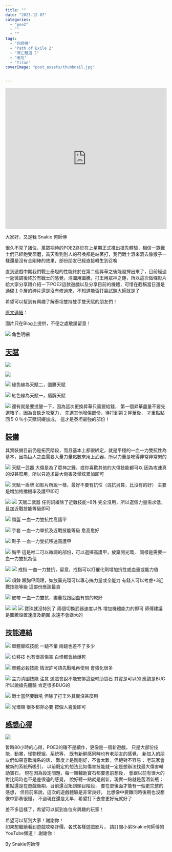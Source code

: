 ```yaml
---
title: ""
date: "2023-12-07"
categories:
  - "poe2"
  - ""
  - ""
tags:
  - "何師傅"
  - "Path of Exile 2"
  - "流亡黯道 2"
  - "泰坦"
  - "Titan"
coverImage: "post_assets/thumbnail.jpg"


---
```


<!-- Embed -->

<iframe width="100%" height="440" src="https://www.youtube.com/embed/QLfn6k5_BKM" 
  title="YouTube video player" frameborder="0" allow="accelerometer; autoplay;
  clipboard-write; encrypted-media; gyroscope; picture-in-picture; web-share"
  referrerpolicy="strict-origin-when-cross-origin" allowfullscreen></iframe>


<!-- Context -->

大家好，又是我 Snakie 何師傅

很久不見了諸位，萬眾期待的POE2終於在上星期正式推出搶先體驗，相信一眾戰士們已經飽受節磨，首天看到別人的召喚都是站著打，我們戰士滾來滾去像猴子一樣還是沒有金剛棒的效果，部份朋友已經直接轉生到召喚

直到遊戲中期我們戰士泰坦的性能終於在第二個昇華之後能發揮出來了，目前經過一返微調後終於有戰士的感覺，清圖用圖騰，打王用眾神之錘，所以這次做條影片給大家分享跟介紹一下POE2這款遊戲以及分享目前的機體，可惜在截稿當日還是通碟１０層的碎片還是沒有修過來，不知道能否打嬴試鍊大師就是了

希望可以幫到有興趣了解泰坦雙持雙手雙天賦的朋友們！


[原文連結](on9.games/241213-POE2_Titan_Totem)：  

圖片只在Blog上提供，不便之處敬請留意！

![](post_assets/P5.PNG)
角色明細

## <u> 天賦 </u>

![](post_assets/P1.PNG)

![](post_assets/P2.PNG)

![](post_assets/P3.PNG)
綠色線為天賦二，圖騰天賦

![](post_assets/P4.PNG)
紅色線為天賦一，盾牌天賦

![](post_assets/A1.PNG)
還有就是要提醒一下，因為這次更換昇華只需要給錢，
第一個昇華盡量不要先選箱子，因為會缺乏攻擊力，
先選其他增傷部份，待打到第２昇華後，
才重點點回５０％小天賦詞綴加成，
這才是泰坦最強的部份！


## <u>裝備 </u>

其實裝備目前仍是拓荒階段，而且基本上都很綁定，就是平穩的一血一力雙抗性為基本，因為巨人之血需要大量力量點數來用上武器，所以力量是吃得非常非常緊的

![](post_assets/E1.PNG)
天賦一武器
大傷是為了眾神之錘，或你喜歡其他的大傷技能都可以
因為攻速真的沒甚麼用，所以只追求最大傷害及暈眩累加即可

![](post_assets/E2.PNG)
天賦一盾牌
如影片所說一樣，最好不要有抗性（混抗另算，比沒有的好）
主要是增加格擋機率及護甲即可


![](post_assets/E11.PNG)
![](post_assets/E12.PNG)
天賦二武器
任何詞綴除了近戰技能+6外
完全沒用，所以選個力量需求低，且加近戰技能等級即可

![](post_assets/E3.PNG)
頭盔
一血一力雙抗性高護甲

![](post_assets/E5.PNG)
手套
一血一力單抗及近戰技能等級 愈高愈好

![](post_assets/E6.PNG)
鞋子
一血一力雙抗移速高護甲

![](post_assets/E4.PNG)
胸甲
這是唯二可以微調的部份，可以選擇高護甲，放棄開光環，
同樣是需要一血一力雙抗為佳

![](post_assets/E8.PNG)
![](post_assets/E9.PNG)
戒指
一血一力雙抗，留意，戒指可以打催化劑增加抗性或血量或能力值

![](post_assets/E7.PNG)
項鍊
跟胸甲同理，如放棄光環可以專心搞力量或全能力
有錢人可以考慮+3近戰技能等級
這部份應該最貴

![](post_assets/E10.PNG)
皮帶
一血一力雙抗，盡量找跟回血有關的較好

![](post_assets/E14.PNG)
![](post_assets/E15.PNG)
![](post_assets/E16.PNG)
寶珠就沒特別了
兩個切換武器速度以外
增加機體能力的即可
師傅建議是圖騰設置速度及範圍
永遠不會嫌大的


## <u> 技能連結 </u>
![](post_assets/S1.png)
單體暈眩技能 一鎚不暈 兩鎚也差不了多少

![](post_assets/S2.png)
位移技 也有很高傷害 白怪都會給爆死

![](post_assets/S3.png)
單體必殺技能 情況許可請先戰吼再使用 會強化很多

![](post_assets/S4.png)
主力清圖技能
注意 遊戲會說不能安排這些輔助寶石
其實是可以的 應該是BUG 所以說搶先體驗 肯定很多BUG的

![](post_assets/S5.png)
戰士當然要戰吼 但除了打王外其實沒甚麼用

![](post_assets/S6.png)
光環類 很多都非必要 按個人喜愛即可



## <u> 感想心得 </u>

![](post_assets/1.jpg)

暫時80小時的心得，POE2的確不是續作，更像是一個新遊戲，
只是大部份技能，動畫，怪物模組，系統等，
既有新鮮感同時也有老朋友的感覺，
新加入的朋友們如果喜歡魂系的話，
難度上是剛剛好，不會太難，但絕對不容易；
老玩家會被新的系統所吸引，
以前既定的想法比如傷害技能就一定是想辦法找最大傷害輔助寶石，
現在因為設定問題，每一顆輔助寶石都要思前想後，
會跟以前有很大的對比同時也不是差很遠的感覺，
說好聽一點就是創新，現實一點就是舊酒新瓶；
重點還是在遊戲後期，目前還沒拓到頭目階段，
要在更後面才能有一個更完整的感想，
但目前來說，這次的遊戲體驗是非常良好，
比想像中要難同時後期也沒想像中節奏很慢，
不過現在還是太早，希望打下去會更好玩就好了

差不多這樣了，希望可以幫到各位有興趣的玩家！

希望可以幫到大家！謝謝你！	
如果想繼續看到遊戲攻略評價，各式各樣遊戲影片，
請訂閱小弟Snakie何師傅的YouTube頻道！
謝謝你！

By Snakie何師傅


